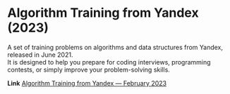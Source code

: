 # Algorithm Training from Yandex (2023)

A set of training problems on algorithms and data structures from Yandex, released in June 2021.  
It is designed to help you prepare for coding interviews, programming contests, or simply improve your problem-solving skills.

**Link**
[Algorithm Training from Yandex — February 2023](https://yandex.ru/yaintern/training/algorithm-training_feb_2023)
